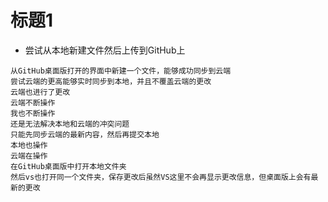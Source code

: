 # 标题1
* 尝试从本地新建文件然后上传到GitHub上
```
从GitHub桌面版打开的界面中新建一个文件，能够成功同步到云端
尝试云端的更高能够实时同步到本地，并且不覆盖云端的更改
云端也进行了更改
云端不断操作
我也不断操作
还是无法解决本地和云端的冲突问题
只能先同步云端的最新内容，然后再提交本地
本地也操作
云端在操作
在GitHub桌面版中打开本地文件夹
然后vs也打开同一个文件夹，保存更改后虽然VS这里不会再显示更改信息，但桌面版上会有最新的更改
```
